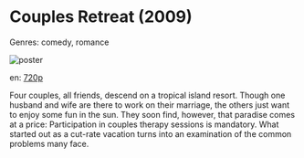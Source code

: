 # Couples Retreat (2009)

Genres: comedy, romance

![poster](http://image.tmdb.org/t/p/w500/6mdsH9XA2u4jnVKwWlKE1Mg2OQM.jpg)

en:
  [720p](magnet:?xt=urn:btih:92DB4DD2BD145810BC01D59268FDAD16C9A6A14F&tr=udp://glotorrents.pw:6969/announce&tr=udp://tracker.opentrackr.org:1337/announce&tr=udp://torrent.gresille.org:80/announce&tr=udp://tracker.openbittorrent.com:80&tr=udp://tracker.coppersurfer.tk:6969&tr=udp://tracker.leechers-paradise.org:6969&tr=udp://p4p.arenabg.ch:1337&tr=udp://tracker.internetwarriors.net:1337)
  


Four couples, all friends, descend on a tropical island resort. Though one husband and wife are there to work on their marriage, the others just want to enjoy some fun in the sun. They soon find, however, that paradise comes at a price: Participation in couples therapy sessions is mandatory. What started out as a cut-rate vacation turns into an examination of the common problems many face.